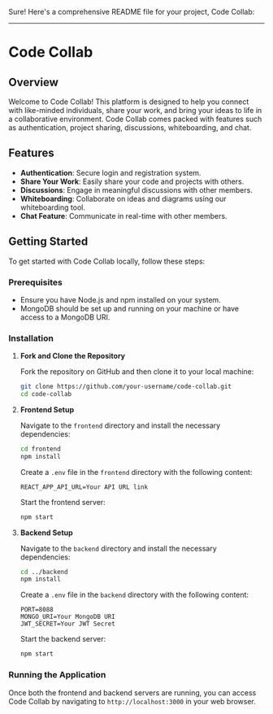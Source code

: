 Sure! Here's a comprehensive README file for your project, Code Collab:

---

# Code Collab

## Overview

Welcome to Code Collab! This platform is designed to help you connect with like-minded individuals, share your work, and bring your ideas to life in a collaborative environment. Code Collab comes packed with features such as authentication, project sharing, discussions, whiteboarding, and chat.

## Features

- **Authentication**: Secure login and registration system.
- **Share Your Work**: Easily share your code and projects with others.
- **Discussions**: Engage in meaningful discussions with other members.
- **Whiteboarding**: Collaborate on ideas and diagrams using our whiteboarding tool.
- **Chat Feature**: Communicate in real-time with other members.

## Getting Started

To get started with Code Collab locally, follow these steps:

### Prerequisites

- Ensure you have Node.js and npm installed on your system.
- MongoDB should be set up and running on your machine or have access to a MongoDB URI.

### Installation

1. **Fork and Clone the Repository**

   Fork the repository on GitHub and then clone it to your local machine:

   ```bash
   git clone https://github.com/your-username/code-collab.git
   cd code-collab
   ```

2. **Frontend Setup**

   Navigate to the `frontend` directory and install the necessary dependencies:

   ```bash
   cd frontend
   npm install
   ```

   Create a `.env` file in the `frontend` directory with the following content:

   ```env
   REACT_APP_API_URL=Your API URL link
   ```

   Start the frontend server:

   ```bash
   npm start
   ```

3. **Backend Setup**

   Navigate to the `backend` directory and install the necessary dependencies:

   ```bash
   cd ../backend
   npm install
   ```

   Create a `.env` file in the `backend` directory with the following content:

   ```env
   PORT=8088
   MONGO_URI=Your MongoDB URI
   JWT_SECRET=Your JWT Secret
   ```

   Start the backend server:

   ```bash
   npm start
   ```

### Running the Application

Once both the frontend and backend servers are running, you can access Code Collab by navigating to `http://localhost:3000` in your web browser.
